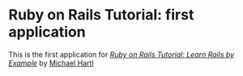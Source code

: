 # Ruby on Rails Tutorial: first application

This is the first application for
[*Ruby on Rails Tutorial: Learn Rails by Example*](http://raisltutorial.org)
by [Michael Hartl](http://michaelhartl.com/)
